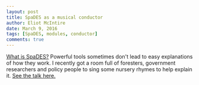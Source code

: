 ```yaml
---
layout: post
title: SpaDES as a musical conductor
author: Eliot McIntire
date: March 9, 2016
tags: [SpaDES, modules, conductor]
comments: true
---
```


[What is SpaDES?](https://www.dropbox.com/s/dykatrdiewhlahu/LandWeb%20-%20SpaDES%20presentation%20-%20Nov%2017%2C%202015.pdf?dl=1) Powerful tools sometimes don't lead to easy explanations of how they work. I recently got a room full of foresters, government researchers and policy people to sing some nursery rhymes to help explain it. [See the talk here.](https://www.dropbox.com/s/dykatrdiewhlahu/LandWeb%20-%20SpaDES%20presentation%20-%20Nov%2017%2C%202015.pdf?dl=1)
